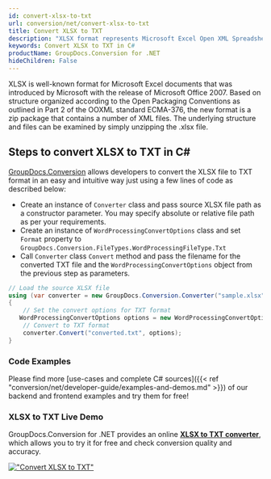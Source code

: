 ```yaml
---
id: convert-xlsx-to-txt
url: conversion/net/convert-xlsx-to-txt
title: Convert XLSX to TXT
description: "XLSX format represents Microsoft Excel Open XML Spreadsheet with .xlsx extension. Learn how to convert XLSX to TXT file programmatically in C# language using GroupDocs.Conversion for .NET library."
keywords: Convert XLSX to TXT in C#
productName: GroupDocs.Conversion for .NET
hideChildren: False
---
```


XLSX is well-known format for Microsoft Excel documents that was introduced by Microsoft with the release of Microsoft Office 2007. Based on structure organized according to the Open Packaging Conventions as outlined in Part 2 of the OOXML standard ECMA-376, the new format is a zip package that contains a number of XML files. The underlying structure and files can be examined by simply unzipping the .xlsx file.

## Steps to convert XLSX to TXT in C#

[GroupDocs.Conversion](https://products.groupdocs.com/conversion/net) allows developers to convert the XLSX file to TXT format in an easy and intuitive way just using a few lines of code as described below:

* Create an instance of `Converter` class and pass source XLSX file path as a constructor parameter. You may specify absolute or relative file path as per your requirements. 
* Create an instance of `WordProcessingConvertOptions` class and set `Format` property to `GroupDocs.Conversion.FileTypes.WordProcessingFileType.Txt`
* Call `Converter` class `Convert` method and pass the filename for the converted TXT file and the `WordProcessingConvertOptions` object from the previous step as parameters.

```csharp
// Load the source XLSX file
using (var converter = new GroupDocs.Conversion.Converter("sample.xlsx"))
{
    // Set the convert options for TXT format
   WordProcessingConvertOptions options = new WordProcessingConvertOptions { Format = GroupDocs.Conversion.FileTypes.WordProcessingFileType.Txt };
    // Convert to TXT format
    converter.Convert("converted.txt", options);
}
```

### Code Examples

Please find more [use-cases and complete C# sources]({{< ref "conversion/net/developer-guide/examples-and-demos.md" >}}) of our backend and frontend examples and try them for free!

### XLSX to TXT Live Demo

GroupDocs.Conversion for .NET provides an online [**XLSX to TXT converter**](https://products.groupdocs.app/conversion/xlsx-to-txt), which allows you to try it for free and check conversion quality and accuracy.

[!["Convert XLSX to TXT"](conversion/net/images/convert-to-txt/convert-xlsx-to-txt.png)](https://products.groupdocs.app/conversion/xlsx-to-txt)